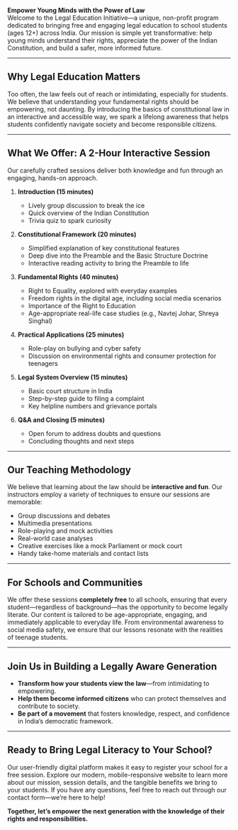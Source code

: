 **Empower Young Minds with the Power of Law**  
Welcome to the Legal Education Initiative—a unique, non-profit program dedicated to bringing free and engaging legal education to school students (ages 12+) across India. Our mission is simple yet transformative: help young minds understand their rights, appreciate the power of the Indian Constitution, and build a safer, more informed future.

---

## **Why Legal Education Matters**  
Too often, the law feels out of reach or intimidating, especially for students. We believe that understanding your fundamental rights should be empowering, not daunting. By introducing the basics of constitutional law in an interactive and accessible way, we spark a lifelong awareness that helps students confidently navigate society and become responsible citizens.

---

## **What We Offer: A 2-Hour Interactive Session**  
Our carefully crafted sessions deliver both knowledge and fun through an engaging, hands-on approach.  

1. **Introduction (15 minutes)**
   - Lively group discussion to break the ice  
   - Quick overview of the Indian Constitution  
   - Trivia quiz to spark curiosity  

2. **Constitutional Framework (20 minutes)**
   - Simplified explanation of key constitutional features  
   - Deep dive into the Preamble and the Basic Structure Doctrine  
   - Interactive reading activity to bring the Preamble to life  

3. **Fundamental Rights (40 minutes)**
   - Right to Equality, explored with everyday examples  
   - Freedom rights in the digital age, including social media scenarios  
   - Importance of the Right to Education  
   - Age-appropriate real-life case studies (e.g., Navtej Johar, Shreya Singhal)  

4. **Practical Applications (25 minutes)**
   - Role-play on bullying and cyber safety  
   - Discussion on environmental rights and consumer protection for teenagers  

5. **Legal System Overview (15 minutes)**
   - Basic court structure in India  
   - Step-by-step guide to filing a complaint  
   - Key helpline numbers and grievance portals  

6. **Q&A and Closing (5 minutes)**
   - Open forum to address doubts and questions  
   - Concluding thoughts and next steps  

---

## **Our Teaching Methodology**  
We believe that learning about the law should be **interactive and fun**. Our instructors employ a variety of techniques to ensure our sessions are memorable:  
- Group discussions and debates  
- Multimedia presentations  
- Role-playing and mock activities  
- Real-world case analyses  
- Creative exercises like a mock Parliament or mock court  
- Handy take-home materials and contact lists  

---

## **For Schools and Communities**  
We offer these sessions **completely free** to all schools, ensuring that every student—regardless of background—has the opportunity to become legally literate. Our content is tailored to be age-appropriate, engaging, and immediately applicable to everyday life. From environmental awareness to social media safety, we ensure that our lessons resonate with the realities of teenage students.

---

## **Join Us in Building a Legally Aware Generation**  
- **Transform how your students view the law**—from intimidating to empowering.  
- **Help them become informed citizens** who can protect themselves and contribute to society.  
- **Be part of a movement** that fosters knowledge, respect, and confidence in India’s democratic framework.

---

## **Ready to Bring Legal Literacy to Your School?**  
Our user-friendly digital platform makes it easy to register your school for a free session. Explore our modern, mobile-responsive website to learn more about our mission, session details, and the tangible benefits we bring to your students. If you have any questions, feel free to reach out through our contact form—we’re here to help!

**Together, let’s empower the next generation with the knowledge of their rights and responsibilities.**  